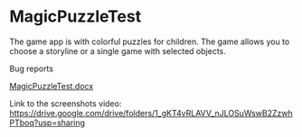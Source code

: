 # MagicPuzzleTest

The game app is with colorful puzzles for children. The game allows you to choose a storyline or a single game with selected objects.


Bug reports

[MagicPuzzleTest.docx](https://github.com/KattyNemka/MagicPuzzleTest/files/7783795/MagicPuzzleTest.docx)

Link to the screenshots video:
https://drive.google.com/drive/folders/1_gKT4vRLAVV_nJLOSuWswB2ZzwhPTboq?usp=sharing





